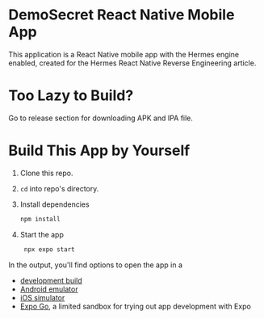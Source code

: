 # DemoSecret React Native Mobile App
This application is a React Native mobile app with the Hermes engine enabled, created for the Hermes React Native Reverse Engineering article.

# Too Lazy to Build?
Go to release section for downloading APK and IPA file.

# Build This App by Yourself
1. Clone this repo.
2. `cd` into repo's directory.
3. Install dependencies
   ```bash
   npm install
   ```

2. Start the app

   ```bash
    npx expo start
   ```

In the output, you'll find options to open the app in a
- [development build](https://docs.expo.dev/develop/development-builds/introduction/)
- [Android emulator](https://docs.expo.dev/workflow/android-studio-emulator/)
- [iOS simulator](https://docs.expo.dev/workflow/ios-simulator/)
- [Expo Go](https://expo.dev/go), a limited sandbox for trying out app development with Expo
